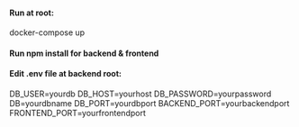 #### Run at root:

docker-compose up

#### Run npm install for backend & frontend

#### Edit .env file at backend root:

DB_USER=yourdb
DB_HOST=yourhost
DB_PASSWORD=yourpassword
DB=yourdbname
DB_PORT=yourdbport
BACKEND_PORT=yourbackendport
FRONTEND_PORT=yourfrontendport
